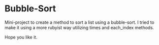 # Bubble-Sort

Mini-project to create a method to sort a list using a bubble-sort. I tried to make it using a more rubyist way utilizing times and each_index methods.

Hope you like it.
